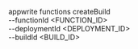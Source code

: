 appwrite functions createBuild \
        --functionId <FUNCTION_ID> \
        --deploymentId <DEPLOYMENT_ID> \
        --buildId <BUILD_ID>
